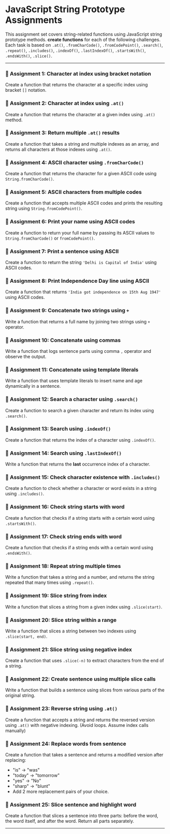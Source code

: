 # JavaScript String Prototype Assignments

This assignment set covers string-related functions using JavaScript string prototype methods.
**create functions** for each of the following challenges. Each task is based on `.at()`, `.fromCharCode()`, `.fromCodePoint()`, `.search()`, `.repeat()`, `.includes()`, `.indexOf()`, `.lastIndexOf()`, `.startsWith()`, `.endsWith()`, `.slice()`.

---

### 🔹 Assignment 1: Character at index using bracket notation

Create a function that returns the character at a specific index using bracket `[]` notation.

### 🔹 Assignment 2: Character at index using `.at()`

Create a function that returns the character at a given index using `.at()` method.

### 🔹 Assignment 3: Return multiple `.at()` results

Create a function that takes a string and multiple indexes as an array, and returns all characters at those indexes using `.at()`.

### 🔹 Assignment 4: ASCII character using `.fromCharCode()`

Create a function that returns the character for a given ASCII code using `String.fromCharCode()`.

### 🔹 Assignment 5: ASCII characters from multiple codes

Create a function that accepts multiple ASCII codes and prints the resulting string using `String.fromCodePoint()`.

### 🔹 Assignment 6: Print your name using ASCII codes

Create a function to return your full name by passing its ASCII values to `String.fromCharCode()` or `fromCodePoint()`.

### 🔹 Assignment 7: Print a sentence using ASCII

Create a function to return the string `'Delhi is Capital of India'` using ASCII codes.

### 🔹 Assignment 8: Print Independence Day line using ASCII

Create a function that returns `'India got independence on 15th Aug 1947'` using ASCII codes.

### 🔹 Assignment 9: Concatenate two strings using `+`

Write a function that returns a full name by joining two strings using `+` operator.

### 🔹 Assignment 10: Concatenate using commas

Write a function that logs sentence parts using comma `,` operator and observe the output.

### 🔹 Assignment 11: Concatenate using template literals

Write a function that uses template literals to insert name and age dynamically in a sentence.

### 🔹 Assignment 12: Search a character using `.search()`

Create a function to search a given character and return its index using `.search()`.

### 🔹 Assignment 13: Search using `.indexOf()`

Create a function that returns the index of a character using `.indexOf()`.

### 🔹 Assignment 14: Search using `.lastIndexOf()`

Write a function that returns the **last** occurrence index of a character.

### 🔹 Assignment 15: Check character existence with `.includes()`

Create a function to check whether a character or word exists in a string using `.includes()`.

### 🔹 Assignment 16: Check string starts with word

Create a function that checks if a string starts with a certain word using `.startsWith()`.

### 🔹 Assignment 17: Check string ends with word

Create a function that checks if a string ends with a certain word using `.endsWith()`.

### 🔹 Assignment 18: Repeat string multiple times

Write a function that takes a string and a number, and returns the string repeated that many times using `.repeat()`.

### 🔹 Assignment 19: Slice string from index

Write a function that slices a string from a given index using `.slice(start)`.

### 🔹 Assignment 20: Slice string within a range

Write a function that slices a string between two indexes using `.slice(start, end)`.

### 🔹 Assignment 21: Slice string using negative index

Create a function that uses `.slice(-n)` to extract characters from the end of a string.

### 🔹 Assignment 22: Create sentence using multiple slice calls

Write a function that builds a sentence using slices from various parts of the original string.

### 🔹 Assignment 23: Reverse string using `.at()`

Create a function that accepts a string and returns the reversed version using `.at()` with negative indexing. (Avoid loops. Assume index calls manually)

### 🔹 Assignment 24: Replace words from sentence

Create a function that takes a sentence and returns a modified version after replacing:

- "is" → "was"
- "today" → "tomorrow"
- "yes" → "No"
- "sharp" → "blunt"
- Add 2 more replacement pairs of your choice.

### 🔹 Assignment 25: Slice sentence and highlight word

Create a function that slices a sentence into three parts: before the word, the word itself, and after the word. Return all parts separately.

---
